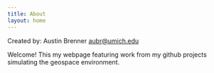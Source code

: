 ```yaml
---
title: About
layout: home
---
```


Created by: Austin Brenner
aubr@umich.edu

Welcome! This my webpage featuring work from my github projects simulating the geospace environment.
